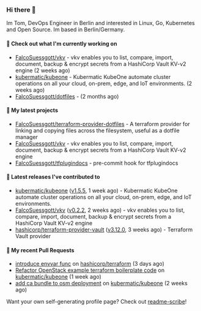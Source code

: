 ### Hi there 👋

Im Tom, DevOps Engineer in Berlin and interested in Linux, Go, Kubernetes and Open Source.
Im based in Berlin/Germany.

#### 👷 Check out what I'm currently working on

- [FalcoSuessgott/vkv](https://github.com/FalcoSuessgott/vkv) - vkv enables you to list, compare, import, document, backup &amp; encrypt secrets from a HashiCorp Vault KV-v2 engine (2 weeks ago)
- [kubermatic/kubeone](https://github.com/kubermatic/kubeone) - Kubermatic KubeOne automate cluster operations on all your cloud, on-prem, edge, and IoT environments.   (2 weeks ago)
- [FalcoSuessgott/dotfiles](https://github.com/FalcoSuessgott/dotfiles) -  (2 months ago)

#### 🌱 My latest projects

- [FalcoSuessgott/terraform-provider-dotfiles](https://github.com/FalcoSuessgott/terraform-provider-dotfiles) - A terraform provider for linking and copying files across the filesystem, useful as a dotfile manager
- [FalcoSuessgott/vkv](https://github.com/FalcoSuessgott/vkv) - vkv enables you to list, compare, import, document, backup &amp; encrypt secrets from a HashiCorp Vault KV-v2 engine
- [FalcoSuessgott/tfplugindocs](https://github.com/FalcoSuessgott/tfplugindocs) - pre-commit hook for tfplugindocs

#### 🔭 Latest releases I've contributed to

- [kubermatic/kubeone](https://github.com/kubermatic/kubeone) ([v1.5.5](https://github.com/kubermatic/kubeone/releases/tag/v1.5.5), 1 week ago) - Kubermatic KubeOne automate cluster operations on all your cloud, on-prem, edge, and IoT environments.  
- [FalcoSuessgott/vkv](https://github.com/FalcoSuessgott/vkv) ([v0.2.2](https://github.com/FalcoSuessgott/vkv/releases/tag/v0.2.2), 2 weeks ago) - vkv enables you to list, compare, import, document, backup &amp; encrypt secrets from a HashiCorp Vault KV-v2 engine
- [hashicorp/terraform-provider-vault](https://github.com/hashicorp/terraform-provider-vault) ([v3.12.0](https://github.com/hashicorp/terraform-provider-vault/releases/tag/v3.12.0), 3 weeks ago) - Terraform Vault provider

#### 🔨 My recent Pull Requests

- [introduce envvar func](https://github.com/hashicorp/terraform/pull/32561) on [hashicorp/terraform](https://github.com/hashicorp/terraform) (3 days ago)
- [Refactor OpenStack example terraform boilerplate code](https://github.com/kubermatic/kubeone/pull/2605) on [kubermatic/kubeone](https://github.com/kubermatic/kubeone) (1 week ago)
- [add ca bundle to osm deployment](https://github.com/kubermatic/kubeone/pull/2588) on [kubermatic/kubeone](https://github.com/kubermatic/kubeone) (2 weeks ago)

Want your own self-generating profile page? Check out [readme-scribe](https://github.com/muesli/readme-scribe)!